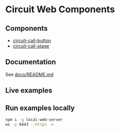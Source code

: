 # Circuit Web Components

## Components
* [circuit-call-button](docs/circuit-call-button.md)
* [circuit-call-stage](docs/circuit-call-stage.md)

## Documentation
See [docs/README.md](docs/README.md)

## Live examples

## Run examples locally
```bash
npm i -g local-web-server
ws -p 8443 --https -o
```

